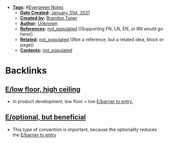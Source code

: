 - **[Tags](<../Tags.md>):** #[Evergreen Notes](<../Evergreen Notes.md>)
    - **[Date Created](<../Date Created.md>):** [January 31st, 2021](<../January 31st, 2021.md>)
    - **[Created by](<../Created by.md>):** [Brandon Toner](<../Brandon Toner.md>)
    - **[Author](<../Author.md>):** [Unknown](<../Unknown.md>)
    - **[References](<../References.md>):** [not_populated](<../not_populated.md>) ((Supporting FN, LN, EN, or RN would go here))
    - **[Related](<../Related.md>):** [not_populated](<../not_populated.md>) ((Not a reference, but a related idea, block or page))
    - **[Contents](<../Contents.md>):** [not_populated](<../not_populated.md>)

# Backlinks
## [E/low floor, high ceiling](<E/low floor, high ceiling.md>)
- In product development, low floor = low [E/barrier to entry](<../E/barrier to entry.md>),

## [E/optional, but beneficial](<E/optional, but beneficial.md>)
- This type of convention is important, because the optionality reduces the [E/barrier to entry](<../E/barrier to entry.md>)


